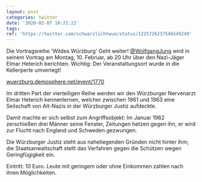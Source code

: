 ```yaml
---
layout: post
categories: twitter
date: '2020-02-07 10:21:22'
tags: 
ref: 'https://twitter.com/schwarzlichtwue/status/1225726237546549249'
---
```

Die Vortragsreihe 'Wildes Würzburg' Geht weiter! [@WolfgangJung](https://twitter.com/WolfgangJung) wird in seinem Vortrag am Montag, 10. Februar, ab 20 Uhr über den Nazi-Jäger Elmar Heterich berichten. Wichtig: Der Veranstaltungsort wurde in die Kellerperle umverlegt!

[wuerzburg.demosphere.net/event/1770](https://wuerzburg.demosphere.net/event/1770)

Im dritten Part der vierteiligen Reihe werden wir den Würzburger Nervenarzt Elmar Heterich kennenlernen, welcher zwischen 1961 und 1963 eine Seilschaft von Alt-Nazis in der Würzburger Justiz aufdeckte.

Damit machte er sich selbst zum Angriffsobjekt: Im Januar 1962 zerschießen drei Männer seine Fenster, Zeitungen hetzen gegen ihn, er wird zur Flucht nach England und Schweden gezwungen.

Die Würzburger Justiz steht aus naheliegenden Gründen nicht hinter ihm; die Staatsanwaltschaft stellt das Verfahren gegen die Schützen wegen Geringfügigkeit ein.



Eintritt: 10 Euro. Leute mit geringem oder ohne Einkommen zahlen nach ihren Möglichkeiten.